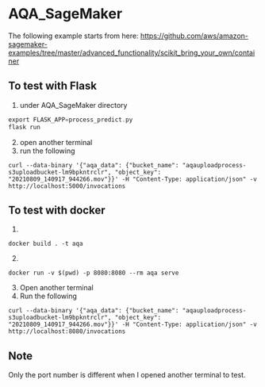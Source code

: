 # AQA_SageMaker

The following example starts from here: https://github.com/aws/amazon-sagemaker-examples/tree/master/advanced_functionality/scikit_bring_your_own/container

## To test with Flask

1. under AQA_SageMaker directory
```c
export FLASK_APP=process_predict.py
flask run
```

2. open another terminal
3. run the following

```
curl --data-binary '{"aqa_data": {"bucket_name": "aqauploadprocess-s3uploadbucket-lm9bpkntrclr", "object_key": "20210809_140917_944266.mov"}}' -H "Content-Type: application/json" -v http://localhost:5000/invocations

```

## To test with docker
1. 
```
docker build . -t aqa
```
2. 
``` 
docker run -v $(pwd) -p 8080:8080 --rm aqa serve
```
3. Open another terminal
4. Run the following
```
curl --data-binary '{"aqa_data": {"bucket_name": "aqauploadprocess-s3uploadbucket-lm9bpkntrclr", "object_key": "20210809_140917_944266.mov"}}' -H "Content-Type: application/json" -v http://localhost:8080/invocations

```

## Note
Only the port number is different when I opened another terminal to test. 
